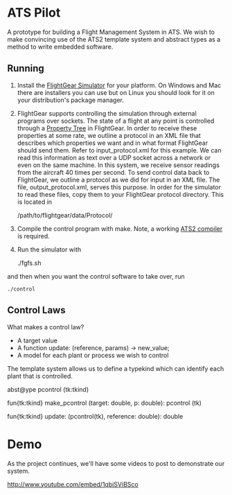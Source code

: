 # ATS Pilot

A prototype for building a Flight Management System in ATS. We wish to
make convincing use of the ATS2  template system and abstract types as
a method to write embedded software.

## Running 

1. Install the  [FlightGear Simulator](http://www.flightgear.org/) for
your platform. On Windows and Mac there are installers you can use but
on  Linux  you should  look  for  it  on your  distribution's  package
manager.

2.  FlightGear supports  controlling the  simulation through  external
programs  over  sockets.  The  state  of a  flight  at  any  point  is
controlled              through               a              [Property
Tree](http://wiki.flightgear.org/Property_Tree)   in  FlightGear.   In
order to receive these properties at  some rate, we outline a protocol
in an  XML file that  describes which properties  we want and  in what
format FlightGear  should send  them. Refer to  input_protocol.xml for
this example. We  can read this information as text  over a UDP socket
across  a network  or even  on the  same machine.  In this  system, we
receive sensor readings from the aircraft 40 times per second. To send
control data back  to FlightGear, we outline a protocol  as we did for
input  in an  XML  file. The  file,  output_protocol.xml, serves  this
purpose. In order for the simulator  to read these files, copy them to
your FlightGear protocol directory. This is located in

    /path/to/flightgear/data/Protocol/

3.  Compile the  control  program  with make.  Note,  a working  [ATS2
compiler](http://www.ats-lang.org) is required.

4. Run the simulator with

    ./fgfs.sh

and then when you want the control software to take over, run

    ./control

## Control Laws

What makes a control law?
  
- A target value
- A function update: (reference, params) ->  new_value;
- A model for each plant or process we wish to control
  
The template system allows us to define a typekind which can
identify each plant that is controlled.

  abst@ype pcontrol (tk:tkind)

  fun{tk:tkind}
  make_pcontrol (target: double, p: double): pcontrol (tk)

  fun{tk:tkind}
  update: (pcontrol(tk), reference: double): double

# Demo

As the project continues, we'll have some videos to post to 
demonstrate our system.

http://www.youtube.com/embed/1qbjSViBSco

